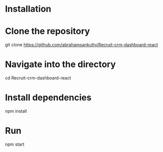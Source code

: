 # Installation

# Clone the repository
git clone https://github.com/abrahamsankutty/Recruit-crm-dashboard-react

# Navigate into the directory
cd Recruit-crm-dashboard-react

# Install dependencies
npm install

# Run
npm start

